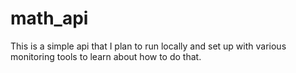# math_api

This is a simple api that I plan to run locally and set up with various monitoring tools
to learn about how to do that.
